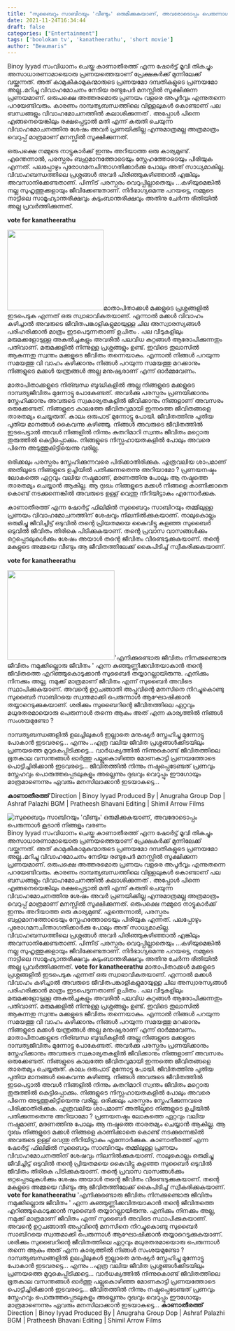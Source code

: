```yaml
---
title: "സുബൈറും സാബിറയും 'വീണ്ടും' ഒരുമിക്കുകയാണ്, അവരോടൊപ്പം പെരുന്നാൾ കൂടാൻ നിങ്ങളും വരണം"
date: 2021-11-24T16:34:44
draft: false
categories: ["Entertainment"]
tags: ['boolokam tv', 'kanatheerathu', 'short movie']
author: "Beaumaris"
---
```


Binoy Iyyad സംവിധാനം ചെയ്ത കാണാതീരത്ത് എന്ന ഷോർട്ട് മൂവി തികച്ചും അസാധാരണാമായൊരു പ്രണയത്തെയാണ് പ്രേക്ഷകർക്ക് മുന്നിലേക്ക് വയ്ക്കുന്നത്. അത് കാമുകീകാമുകന്മാരുടെ പ്രണയമോ ദമ്പതികളുടെ പ്രണയമോ അല്ല..മറിച്ചു വിവാഹമോചനം നേടിയ രണ്ടുപേർ മനസ്സിൽ സൂക്ഷിക്കുന്ന പ്രണയമാണ്. ഒരുപക്ഷെ അത്തരമൊരു പ്രണയം വളരെ അപൂർവ്വം എന്നുതന്നെ പറയേണ്ടിവരും. കാരണം ദാമ്പത്യബന്ധത്തിലെ വിള്ളലുകൾ കൊണ്ടാണ് പല ബന്ധങ്ങളും വിവാഹമോചനത്തിൽ കലാശിക്കുന്നത് . അപ്പോൾ പിന്നെ എങ്ങനെയെങ്കിലും രക്ഷപ്പെട്ടാൽ മതി എന്ന് കരുതി ചെയുന്ന വിവാഹമോചനത്തിനു ശേഷം അവർ പ്രണയിക്കില്ല എന്നുമാത്രമല്ല അത്രമാത്രം വെറുപ്പ് മാത്രമാണ് മനസ്സിൽ സൂക്ഷിക്കുന്നത്.

ഒരുപക്ഷെ നമ്മുടെ നാട്ടുകാർക്ക് ഇന്നും അറിയാത്ത ഒരു കാര്യമുണ്ട്. എന്തെന്നാൽ, പരസ്പരം ബഹുമാനത്തോടെയും സ്നേഹത്തോടെയും പിരിയുക എന്നത്. പലപ്പോഴും പുരോഗമനചിന്താഗതിക്കാർക്കു പോലും അത് സാധ്യമാകില്ല. വിവാഹബന്ധത്തിലെ പ്രശ്നങ്ങൾ അവർ പിരിഞ്ഞുകഴിഞ്ഞാൽ എങ്കിലും അവസാനിക്കേണ്ടതാണ്. പിന്നീട് പരസ്പരം വെറുപ്പില്ലാതെയും ...കഴിയുമെങ്കിൽ നല്ല സുഹൃത്തുക്കളായും ജീവിക്കേണ്ടതാണ്. നിർഭാഗ്യമെന്നു പറയട്ടെ, നമ്മുടെ നാട്ടിലെ സാമൂഹ്യാന്തരീക്ഷവും കുടുംബാന്തരീക്ഷവും അതിനു ചേർന്ന രീതിയിൽ അല്ല പ്രവർത്തിക്കുന്നത്.

<strong>vote for kanatheerathu </strong>

<a href="https://apkdownload.com/BoolokamTV/com.boolokam.boolokamtv.html"><img class=" wp-image-324070 alignleft" src="https://cdn.boolokam.com/articles/2021/11/gggghh.jpg" alt="" width="220" height="184" /></a>മാതാപിതാക്കൾ മക്കളുടെ പ്രശ്നങ്ങളിൽ ഇടപെടുക എന്നത് ഒരു സ്വാഭാവികതയാണ്. എന്നാൽ മക്കൾ വിവാഹം കഴിച്ചാൽ അവരുടെ ജീവിതപങ്കാളികളുമായുള്ള ചില അസ്വാരസ്യങ്ങൾ പരിഹരിക്കാൻ മാത്രം ഇടപെടുന്നതാണ് ഉചിതം . പല വീടുകളിലും മരുമക്കളോടുള്ള അകൽച്ചകളും അവരിൽ പലവിധ കുറ്റങ്ങൾ ആരോപിക്കുന്നതും പതിവാണ്. മരുമക്കളിൽ നിന്നുള്ള പ്രശ്നങ്ങളും ഉണ്ട്. ഇവിടെ തുലാസിൽ ആകുന്നതു സ്വന്തം മക്കളുടെ ജീവിതം തന്നെയാകും. എന്നാൽ നിങ്ങൾ പറയുന്ന സമയത്തു വി വാഹം കഴിക്കാനും നിങ്ങൾ പറയുന്ന സമയത്തു മറക്കാനും നിങ്ങളുടെ മക്കൾ യന്ത്രങ്ങൾ അല്ല മനുഷ്യരാണ് എന്ന് ഓർമ്മവേണം.

മാതാപിതാക്കളുടെ നിര്ബന്ധ ബുദ്ധികളിൽ അല്ല നിങ്ങളുടെ മക്കളുടെ ദാമ്പത്യജീവിതം മുന്നോട്ടു പോകേണ്ടത്. അവർക്കു പരസ്പരം പ്രണയിക്കാനും സ്നേഹിക്കാനും അവരുടെ സ്വകാര്യതകളിൽ ജീവിക്കാനും നിങ്ങളാണ് അവസരം ഒരുക്കേണ്ടത്. നിങ്ങളുടെ കാലത്തേ ജീവിതവുമായി ഇന്നത്തെ ജീവിതങ്ങളെ താരതമ്യം ചെയ്യരുത്. കാലം ഒരുപാട് മുന്നോട്ടു പോയി. ജീവിതത്തിനു പുതിയ പുതിയ മാനങ്ങൾ കൈവന്നു കഴിഞ്ഞു. നിങ്ങൾ അവരുടെ ജീവിതത്തിൽ ഇടപെട്ടാൽ അവൾ നിങ്ങളിൽ നിന്നും കുതറിമാറി സ്വന്തം ജീവിതം മറ്റൊരു തുരുത്തിൽ കെട്ടിപ്പൊക്കും. നിങ്ങളുടെ നിസ്സഹായതകളിൽ പോലും അവരെ പിന്നെ അടുത്തുകിട്ടിയെന്നു വരില്ല.

ഒരിക്കലും പരസ്പരം സ്നേഹിക്കുന്നവരെ പിരിക്കാതിരിക്കുക. എത്രവലിയ ശാപമാണ് അതിലൂടെ നിങ്ങളുടെ ഉച്ചിയിൽ പതിക്കുന്നതെന്നു അറിയാമോ ? പ്രണയനഷ്ടം ലോകത്തെ ഏറ്റവും വലിയ നഷ്ടമാണ്, മരണത്തിനു പോലും ആ നഷ്ടത്തെ താരതമ്യം ചെയ്യാൻ ആകില്ല. ആ ദുഃഖം നിങ്ങളുടെ മക്കൾ നിങ്ങളെ കാണിക്കാതെ കൊണ്ട് നടക്കുന്നെങ്കിൽ അവരുടെ ഉള്ള് വെന്തു നീറിയിട്ടാകും എന്നോർക്കുക.

കാണാതീരത്ത് എന്ന ഷോർട്ട് ഫിലിമിൽ സുബൈറും സാബിറയും തമ്മിലുള്ള പ്രണയം വിവാഹമോചനത്തിന് ശേഷവും നിലനിൽക്കുകയാണ്. നാലുകൊല്ലം ഒരുമിച്ചു ജീവിച്ചിട്ട് ഒടുവിൽ തന്റെ പ്രിയതമയെ കൈവിട്ടു കളഞ്ഞ സുബൈർ ഒടുവിൽ ജീവിതം തിരികെ പിടിക്കുകയാണ്. തന്റെ പ്രവാസ വാസങ്ങൾക്കും ഒറ്റപ്പെടലുകൾക്കും ശേഷം അയാൾ തന്റെ ജീവിതം വീണ്ടെടുക്കുകയാണ്. തന്റെ മകളുടെ അമ്മയെ വീണ്ടും ആ ജീവിതത്തിലേക്ക് കൈപിടിച്ച് സ്വീകരിക്കുകയാണ്.

<strong>vote for kanatheerathu </strong>

<a href="https://apkdownload.com/BoolokamTV/com.boolokam.boolokamtv.html"><img class=" wp-image-324070 alignleft" src="https://cdn.boolokam.com/articles/2021/11/gggghh.jpg" alt="" width="245" height="205" /></a>'എനിക്കുണ്ടൊരു ജീവിതം നിനക്കുണ്ടൊരു ജീവിതം നമുക്കില്ലൊരു ജീവിതം ' എന്ന കുഞ്ഞുണ്ണിക്കവിതയാകാൻ തന്റെ ജീവിതത്തെ എറിഞ്ഞുകൊടുക്കാൻ സുബൈർ തയ്യാറല്ലായിരുന്നു. എനിക്കും നിനക്കും അല്ല, നമുക്ക് മാത്രമാണ് ജീവിതം എന്ന് സുബൈർ അവിടെ സ്ഥാപിക്കുകയാണ്. അവന്റെ ഉറ്റചങ്ങാതി അപ്പുവിന്റെ മനസിനെ നിറച്ചുകൊണ്ടു സുബൈർ സാബിറയെ സ്വന്തമാക്കി പെരുന്നാൾ ആഘോഷിക്കാൻ തയ്യാറെടുക്കുകയാണ്. ശരിക്കും സുബൈറിന്റെ ജീവിതത്തിലെ ഏറ്റവും മധുരതരമായൊരു പെരുന്നാൾ തന്നെ ആകും അത് എന്ന കാര്യത്തിൽ നിങ്ങൾ സംശയമുണ്ടോ ?

ദാമ്പത്യബന്ധങ്ങളിൽ ഉലച്ചിലുകൾ ഇല്ലാതെ മനുഷ്യർ സ്നേഹിച്ചു മുന്നോട്ടു പോകാൻ ഇടവരട്ടെ... എന്നും ..എത്ര വലിയ ജീവിത പ്രശ്നങ്ങൾക്കിടയിലും പ്രണയത്തെ മുറുകെപ്പിടിക്കട്ടെ... വാർധക്യത്തിൽ നിന്നുകൊണ്ട് ജീവിതത്തിലെ ഭൂതകാല വസന്തങ്ങൾ ഓർത്തു പല്ലുകൊഴിഞ്ഞ മോണകാട്ടി പ്രണയത്തോടെ പൊട്ടിച്ചിരിക്കാൻ ഇടവരട്ടെ... ജീവിതത്തിൽ നിന്നും നഷ്ടപ്പെടേണ്ടത് പ്രണവും സ്നേഹവും പൊരുത്തപ്പെടലുകളും അല്ലെന്നും ദുഖവും വെറുപ്പും ഈഗോയും മാത്രമാണെന്നും ഏവരും മനസിലാക്കാൻ ഇടയാകട്ടെ...

<strong>കാണാതീരത്ത്‌</strong>
Direction | Binoy Iyyad
Produced By | Anugraha Group
Dop | Ashraf Palazhi
BGM | Pratheesh Bhavani
Editing | Shimil Arrow Films


![സുബൈറും സാബിറയും 'വീണ്ടും' ഒരുമിക്കുകയാണ്, അവരോടൊപ്പം പെരുന്നാൾ കൂടാൻ നിങ്ങളും വരണം](https://cdn.boolokam.com/articles/2021/11/gggghh.jpg)Binoy Iyyad സംവിധാനം ചെയ്ത കാണാതീരത്ത് എന്ന ഷോർട്ട് മൂവി തികച്ചും അസാധാരണാമായൊരു പ്രണയത്തെയാണ് പ്രേക്ഷകർക്ക് മുന്നിലേക്ക് വയ്ക്കുന്നത്. അത് കാമുകീകാമുകന്മാരുടെ പ്രണയമോ ദമ്പതികളുടെ പ്രണയമോ അല്ല..മറിച്ചു വിവാഹമോചനം നേടിയ രണ്ടുപേർ മനസ്സിൽ സൂക്ഷിക്കുന്ന പ്രണയമാണ്. ഒരുപക്ഷെ അത്തരമൊരു പ്രണയം വളരെ അപൂർവ്വം എന്നുതന്നെ പറയേണ്ടിവരും. കാരണം ദാമ്പത്യബന്ധത്തിലെ വിള്ളലുകൾ കൊണ്ടാണ് പല ബന്ധങ്ങളും വിവാഹമോചനത്തിൽ കലാശിക്കുന്നത് . അപ്പോൾ പിന്നെ എങ്ങനെയെങ്കിലും രക്ഷപ്പെട്ടാൽ മതി എന്ന് കരുതി ചെയുന്ന വിവാഹമോചനത്തിനു ശേഷം അവർ പ്രണയിക്കില്ല എന്നുമാത്രമല്ല അത്രമാത്രം വെറുപ്പ് മാത്രമാണ് മനസ്സിൽ സൂക്ഷിക്കുന്നത്. ഒരുപക്ഷെ നമ്മുടെ നാട്ടുകാർക്ക് ഇന്നും അറിയാത്ത ഒരു കാര്യമുണ്ട്. എന്തെന്നാൽ, പരസ്പരം ബഹുമാനത്തോടെയും സ്നേഹത്തോടെയും പിരിയുക എന്നത്. പലപ്പോഴും പുരോഗമനചിന്താഗതിക്കാർക്കു പോലും അത് സാധ്യമാകില്ല. വിവാഹബന്ധത്തിലെ പ്രശ്നങ്ങൾ അവർ പിരിഞ്ഞുകഴിഞ്ഞാൽ എങ്കിലും അവസാനിക്കേണ്ടതാണ്. പിന്നീട് പരസ്പരം വെറുപ്പില്ലാതെയും ...കഴിയുമെങ്കിൽ നല്ല സുഹൃത്തുക്കളായും ജീവിക്കേണ്ടതാണ്. നിർഭാഗ്യമെന്നു പറയട്ടെ, നമ്മുടെ നാട്ടിലെ സാമൂഹ്യാന്തരീക്ഷവും കുടുംബാന്തരീക്ഷവും അതിനു ചേർന്ന രീതിയിൽ അല്ല പ്രവർത്തിക്കുന്നത്. **vote for kanatheerathu** [](https://apkdownload.com/BoolokamTV/com.boolokam.boolokamtv.html)മാതാപിതാക്കൾ മക്കളുടെ പ്രശ്നങ്ങളിൽ ഇടപെടുക എന്നത് ഒരു സ്വാഭാവികതയാണ്. എന്നാൽ മക്കൾ വിവാഹം കഴിച്ചാൽ അവരുടെ ജീവിതപങ്കാളികളുമായുള്ള ചില അസ്വാരസ്യങ്ങൾ പരിഹരിക്കാൻ മാത്രം ഇടപെടുന്നതാണ് ഉചിതം . പല വീടുകളിലും മരുമക്കളോടുള്ള അകൽച്ചകളും അവരിൽ പലവിധ കുറ്റങ്ങൾ ആരോപിക്കുന്നതും പതിവാണ്. മരുമക്കളിൽ നിന്നുള്ള പ്രശ്നങ്ങളും ഉണ്ട്. ഇവിടെ തുലാസിൽ ആകുന്നതു സ്വന്തം മക്കളുടെ ജീവിതം തന്നെയാകും. എന്നാൽ നിങ്ങൾ പറയുന്ന സമയത്തു വി വാഹം കഴിക്കാനും നിങ്ങൾ പറയുന്ന സമയത്തു മറക്കാനും നിങ്ങളുടെ മക്കൾ യന്ത്രങ്ങൾ അല്ല മനുഷ്യരാണ് എന്ന് ഓർമ്മവേണം. മാതാപിതാക്കളുടെ നിര്ബന്ധ ബുദ്ധികളിൽ അല്ല നിങ്ങളുടെ മക്കളുടെ ദാമ്പത്യജീവിതം മുന്നോട്ടു പോകേണ്ടത്. അവർക്കു പരസ്പരം പ്രണയിക്കാനും സ്നേഹിക്കാനും അവരുടെ സ്വകാര്യതകളിൽ ജീവിക്കാനും നിങ്ങളാണ് അവസരം ഒരുക്കേണ്ടത്. നിങ്ങളുടെ കാലത്തേ ജീവിതവുമായി ഇന്നത്തെ ജീവിതങ്ങളെ താരതമ്യം ചെയ്യരുത്. കാലം ഒരുപാട് മുന്നോട്ടു പോയി. ജീവിതത്തിനു പുതിയ പുതിയ മാനങ്ങൾ കൈവന്നു കഴിഞ്ഞു. നിങ്ങൾ അവരുടെ ജീവിതത്തിൽ ഇടപെട്ടാൽ അവൾ നിങ്ങളിൽ നിന്നും കുതറിമാറി സ്വന്തം ജീവിതം മറ്റൊരു തുരുത്തിൽ കെട്ടിപ്പൊക്കും. നിങ്ങളുടെ നിസ്സഹായതകളിൽ പോലും അവരെ പിന്നെ അടുത്തുകിട്ടിയെന്നു വരില്ല. ഒരിക്കലും പരസ്പരം സ്നേഹിക്കുന്നവരെ പിരിക്കാതിരിക്കുക. എത്രവലിയ ശാപമാണ് അതിലൂടെ നിങ്ങളുടെ ഉച്ചിയിൽ പതിക്കുന്നതെന്നു അറിയാമോ ? പ്രണയനഷ്ടം ലോകത്തെ ഏറ്റവും വലിയ നഷ്ടമാണ്, മരണത്തിനു പോലും ആ നഷ്ടത്തെ താരതമ്യം ചെയ്യാൻ ആകില്ല. ആ ദുഃഖം നിങ്ങളുടെ മക്കൾ നിങ്ങളെ കാണിക്കാതെ കൊണ്ട് നടക്കുന്നെങ്കിൽ അവരുടെ ഉള്ള് വെന്തു നീറിയിട്ടാകും എന്നോർക്കുക. കാണാതീരത്ത് എന്ന ഷോർട്ട് ഫിലിമിൽ സുബൈറും സാബിറയും തമ്മിലുള്ള പ്രണയം വിവാഹമോചനത്തിന് ശേഷവും നിലനിൽക്കുകയാണ്. നാലുകൊല്ലം ഒരുമിച്ചു ജീവിച്ചിട്ട് ഒടുവിൽ തന്റെ പ്രിയതമയെ കൈവിട്ടു കളഞ്ഞ സുബൈർ ഒടുവിൽ ജീവിതം തിരികെ പിടിക്കുകയാണ്. തന്റെ പ്രവാസ വാസങ്ങൾക്കും ഒറ്റപ്പെടലുകൾക്കും ശേഷം അയാൾ തന്റെ ജീവിതം വീണ്ടെടുക്കുകയാണ്. തന്റെ മകളുടെ അമ്മയെ വീണ്ടും ആ ജീവിതത്തിലേക്ക് കൈപിടിച്ച് സ്വീകരിക്കുകയാണ്. **vote for kanatheerathu** [](https://apkdownload.com/BoolokamTV/com.boolokam.boolokamtv.html)'എനിക്കുണ്ടൊരു ജീവിതം നിനക്കുണ്ടൊരു ജീവിതം നമുക്കില്ലൊരു ജീവിതം ' എന്ന കുഞ്ഞുണ്ണിക്കവിതയാകാൻ തന്റെ ജീവിതത്തെ എറിഞ്ഞുകൊടുക്കാൻ സുബൈർ തയ്യാറല്ലായിരുന്നു. എനിക്കും നിനക്കും അല്ല, നമുക്ക് മാത്രമാണ് ജീവിതം എന്ന് സുബൈർ അവിടെ സ്ഥാപിക്കുകയാണ്. അവന്റെ ഉറ്റചങ്ങാതി അപ്പുവിന്റെ മനസിനെ നിറച്ചുകൊണ്ടു സുബൈർ സാബിറയെ സ്വന്തമാക്കി പെരുന്നാൾ ആഘോഷിക്കാൻ തയ്യാറെടുക്കുകയാണ്. ശരിക്കും സുബൈറിന്റെ ജീവിതത്തിലെ ഏറ്റവും മധുരതരമായൊരു പെരുന്നാൾ തന്നെ ആകും അത് എന്ന കാര്യത്തിൽ നിങ്ങൾ സംശയമുണ്ടോ ? ദാമ്പത്യബന്ധങ്ങളിൽ ഉലച്ചിലുകൾ ഇല്ലാതെ മനുഷ്യർ സ്നേഹിച്ചു മുന്നോട്ടു പോകാൻ ഇടവരട്ടെ... എന്നും ..എത്ര വലിയ ജീവിത പ്രശ്നങ്ങൾക്കിടയിലും പ്രണയത്തെ മുറുകെപ്പിടിക്കട്ടെ... വാർധക്യത്തിൽ നിന്നുകൊണ്ട് ജീവിതത്തിലെ ഭൂതകാല വസന്തങ്ങൾ ഓർത്തു പല്ലുകൊഴിഞ്ഞ മോണകാട്ടി പ്രണയത്തോടെ പൊട്ടിച്ചിരിക്കാൻ ഇടവരട്ടെ... ജീവിതത്തിൽ നിന്നും നഷ്ടപ്പെടേണ്ടത് പ്രണവും സ്നേഹവും പൊരുത്തപ്പെടലുകളും അല്ലെന്നും ദുഖവും വെറുപ്പും ഈഗോയും മാത്രമാണെന്നും ഏവരും മനസിലാക്കാൻ ഇടയാകട്ടെ... **കാണാതീരത്ത്‌** Direction | Binoy Iyyad Produced By | Anugraha Group Dop | Ashraf Palazhi BGM | Pratheesh Bhavani Editing | Shimil Arrow Films
